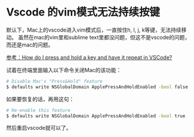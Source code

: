 # Vscode 的vim模式无法持续按键
默认下，Mac上的vscode进入vim模式后，一直按住h, l, j, k等键，无法持续移动。
虽然在mac的vim里和sublime text里都没问题，但这不是vscode的问题，而还是mac的问题。

[参考：How do I press and hold a key and have it repeat in VSCode?](https://stackoverflow.com/questions/39972335/how-do-i-press-and-hold-a-key-and-have-it-repeat-in-vscode/44010683#44010683)

试着在终端里面输入以下命令关闭Mac的该功能：
```sh
# Disable Mac's "Press&Hold" feature
$ defaults write NSGlobalDomain ApplePressAndHoldEnabled -bool false
```
如果要恢复的话，再用这句：
```sh
# Re-enable this feature
$ defaults write NSGlobalDomain ApplePressAndHoldEnabled -bool true
```

 然后重启vscode就可以了。